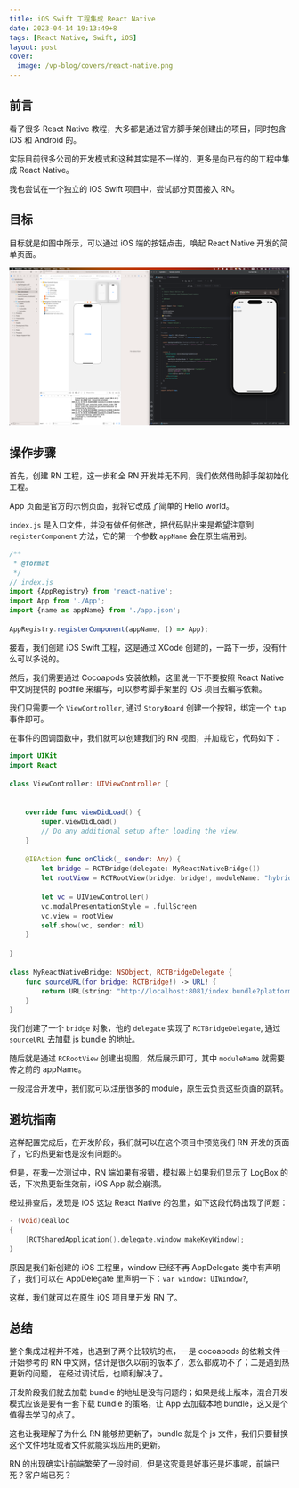 ```yaml
---
title: iOS Swift 工程集成 React Native
date: 2023-04-14 19:13:49+8
tags: [React Native, Swift, iOS]
layout: post
cover:
  image: /vp-blog/covers/react-native.png
---
```


## 前言

看了很多 React Native 教程，大多都是通过官方脚手架创建出的项目，同时包含 iOS 和 Android 的。

实际目前很多公司的开发模式和这种其实是不一样的，更多是向已有的的工程中集成 React Native。

我也尝试在一个独立的 iOS Swift 项目中，尝试部分页面接入 RN。


## 目标

目标就是如图中所示，可以通过 iOS 端的按钮点击，唤起 React Native 开发的简单页面。

![01.png](/resources/2023-04-14/01.png)


## 操作步骤

首先，创建 RN 工程，这一步和全 RN 开发并无不同，我们依然借助脚手架初始化工程。

App 页面是官方的示例页面，我将它改成了简单的 Hello world。

`index.js` 是入口文件，并没有做任何修改，把代码贴出来是希望注意到 `registerComponent` 方法，它的第一个参数 `appName` 会在原生端用到。

```js
/**
 * @format
 */
// index.js
import {AppRegistry} from 'react-native';
import App from './App';
import {name as appName} from './app.json';

AppRegistry.registerComponent(appName, () => App);
```

接着，我们创建 iOS Swift 工程，这是通过 XCode 创建的，一路下一步，没有什么可以多说的。

然后，我们需要通过 Cocoapods 安装依赖，这里说一下不要按照 React Native 中文网提供的 podfile 来编写，可以参考脚手架里的 iOS 项目去编写依赖。

我们只需要一个 `ViewController`, 通过 `StoryBoard` 创建一个按钮，绑定一个 `tap` 事件即可。

在事件的回调函数中，我们就可以创建我们的 RN 视图，并加载它，代码如下：

```swift
import UIKit
import React

class ViewController: UIViewController {


    override func viewDidLoad() {
        super.viewDidLoad()
        // Do any additional setup after loading the view.
    }

    @IBAction func onClick(_ sender: Any) {
        let bridge = RCTBridge(delegate: MyReactNativeBridge())
        let rootView = RCTRootView(bridge: bridge!, moduleName: "hybridrn", initialProperties:  nil)

        let vc = UIViewController()
        vc.modalPresentationStyle = .fullScreen
        vc.view = rootView
        self.show(vc, sender: nil)
    }

}

class MyReactNativeBridge: NSObject, RCTBridgeDelegate {
    func sourceURL(for bridge: RCTBridge!) -> URL! {
        return URL(string: "http://localhost:8081/index.bundle?platform=ios")
    }
}
```

我们创建了一个 `bridge` 对象，他的 `delegate` 实现了 `RCTBridgeDelegate`, 通过 `sourceURL` 去加载 js bundle 的地址。

随后就是通过 `RCRootView` 创建出视图，然后展示即可，其中 `moduleName` 就需要传之前的 appName。

一般混合开发中，我们就可以注册很多的 module，原生去负责这些页面的跳转。


## 避坑指南

这样配置完成后，在开发阶段，我们就可以在这个项目中预览我们 RN 开发的页面了，它的热更新也是没有问题的。

但是，在我一次测试中，RN 端如果有报错，模拟器上如果我们显示了 LogBox 的话，下次热更新生效前，iOS App 就会崩溃。

经过排查后，发现是 iOS 这边 React Native 的包里，如下这段代码出现了问题：

```c
- (void)dealloc
{
    [RCTSharedApplication().delegate.window makeKeyWindow];
}
```

原因是我们新创建的 iOS 工程里，window 已经不再 AppDelegate 类中有声明了，我们可以在 AppDelegate 里声明一下：```var window: UIWindow?```,

这样，我们就可以在原生 iOS 项目里开发 RN 了。


## 总结

整个集成过程并不难，也遇到了两个比较坑的点，一是 cocoapods 的依赖文件一开始参考的 RN 中文网，估计是很久以前的版本了，怎么都成功不了；二是遇到热更新的问题， 在经过调试后，也顺利解决了。

开发阶段我们就去加载 bundle 的地址是没有问题的；如果是线上版本，混合开发模式应该是要有一套下载 bundle 的策略，让 App 去加载本地 bundle，这又是个值得去学习的点了。

这也让我理解了为什么 RN 能够热更新了，bundle 就是个 js 文件，我们只要替换这个文件地址或者文件就能实现应用的更新。

RN 的出现确实让前端繁荣了一段时间，但是这究竟是好事还是坏事呢，前端已死？客户端已死？
